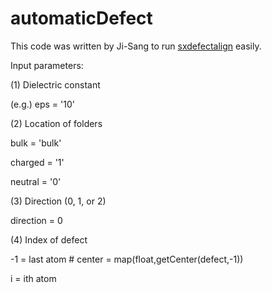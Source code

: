 # automaticDefect

This code was written by Ji-Sang to run [sxdefectalign](https://sxrepo.mpie.de/projects/sphinx-add-ons/files) easily.

Input parameters:

(1) Dielectric constant

(e.g.) eps = '10' 

(2) Location of folders

bulk = 'bulk' 

charged = '1' 

neutral = '0'

(3) Direction (0, 1, or 2)

direction = 0

(4) Index of defect

-1 = last atom # center = map(float,getCenter(defect,-1))

i = ith atom
